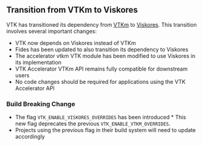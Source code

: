 ## Transition from VTKm to Viskores

VTK has transitioned its dependency from [VTKm][vtkm] to [Viskores][viskores].
This transition involves several important changes:

- VTK now depends on Viskores instead of VTKm
- Fides has been updated to also transition its dependency to Viskores
- The accelerator vtkm VTK module has been modified to use Viskores in its implementation
- VTK Accelerator VTKm API remains fully compatible for downstream users
- No code changes should be required for applications using the VTK Accelerator API

### Build Breaking Change

- The flag `VTK_ENABLE_VISKORES_OVERRIDES` has been introduced * This new flag
  deprecates the previous `VTK_ENABLE_VTKM_OVERRIDES`.
- Projects using the previous flag in their build system will need to update accordingly

[vtkm]: https://gitlab.kitware.com/vtk/vtk-m
[viskores]: https://github.com/viskores/viskores
